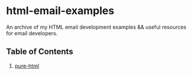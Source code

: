 # html-email-examples
An archive of my HTML email development examples && useful resources for email developers.

## Table of Contents
1. [pure-html]()